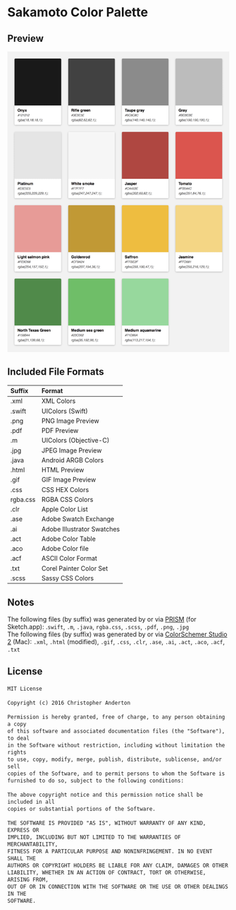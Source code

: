 #  Sakamoto Color Palette

## Preview
![Preview Image of Sakamoto Color Palette](https://raw.githubusercontent.com/christopheranderton/chandertons-color-palettes/master/sakamoto-color-palette/preview.png)


## Included File Formats

| Suffix         | Format                                     | 
| :---             |:---                                            |      
| .xml           | XML Colors                              | 
| .swift         | UIColors (Swift)                        |  
| .png          | PNG Image Preview                 | 
| .pdf           | PDF Preview                             | 
| .m             | UIColors (Objective-C)              | 
| .jpg           | JPEG Image Preview                | 
| .java         | Android ARGB Colors               | 
| .html        | HTML Preview                           | 
| .gif            | GIF Image Preview                   | 
| .css          | CSS HEX Colors                       | 
| rgba.css   | RGBA CSS Colors                    | 
| .clr            | Apple Color List                        | 
| .ase          | Adobe Swatch Exchange         | 
| .ai             | Adobe Illustrator Swatches      | 
| .act           | Adobe Color Table                   | 
| .aco          | Adobe Color file                       | 
| .acf           | ASCII Color Format                  | 
| .txt            | Corel Painter Color Set            | 
| .scss         | Sassy CSS Colors                   | 


## Notes
The following files (by suffix) was generated by or via [PRISM](https://github.com/ment-mx/Prism) (for Sketch.app): .`swift`, `.m`, `.java`, `rgba.css`, `.scss`, `.pdf`, `.png`, `.jpg`    
The following files (by suffix) was generated by or via [ColorSchemer Studio 2](http://www.colorschemer.com/osx_info.php) (Mac): `.xml`, `.html` (modified), `.gif`, `.css`, `.clr`, `.ase`, `.ai`, `.act`, `.aco`, `.acf`, `.txt`     

## License

    MIT License
    
    Copyright (c) 2016 Christopher Anderton
    
    Permission is hereby granted, free of charge, to any person obtaining a copy
    of this software and associated documentation files (the "Software"), to deal
    in the Software without restriction, including without limitation the rights
    to use, copy, modify, merge, publish, distribute, sublicense, and/or sell
    copies of the Software, and to permit persons to whom the Software is
    furnished to do so, subject to the following conditions:
    
    The above copyright notice and this permission notice shall be included in all
    copies or substantial portions of the Software.
    
    THE SOFTWARE IS PROVIDED "AS IS", WITHOUT WARRANTY OF ANY KIND, EXPRESS OR
    IMPLIED, INCLUDING BUT NOT LIMITED TO THE WARRANTIES OF MERCHANTABILITY,
    FITNESS FOR A PARTICULAR PURPOSE AND NONINFRINGEMENT. IN NO EVENT SHALL THE
    AUTHORS OR COPYRIGHT HOLDERS BE LIABLE FOR ANY CLAIM, DAMAGES OR OTHER
    LIABILITY, WHETHER IN AN ACTION OF CONTRACT, TORT OR OTHERWISE, ARISING FROM,
    OUT OF OR IN CONNECTION WITH THE SOFTWARE OR THE USE OR OTHER DEALINGS IN THE
    SOFTWARE.
